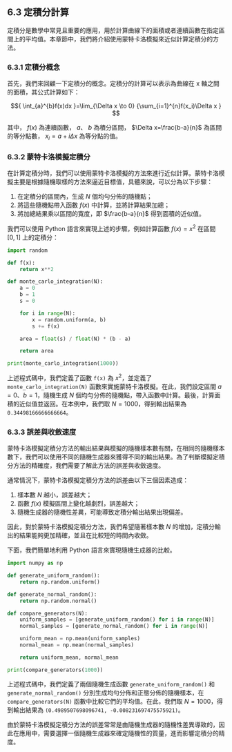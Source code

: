## 6.3 定積分計算

定積分是數學中常見且重要的應用，用於計算曲線下的面積或者連續函數在指定區間上的平均值。本章節中，我們將介紹使用蒙特卡洛模擬來近似計算定積分的方法。

### 6.3.1 定積分概念

首先，我們來回顧一下定積分的概念。定積分的計算可以表示為曲線在 x 軸之間的面積，其公式計算如下：

$${ \int_{a}^{b}f(x)dx }=\lim_{\Delta x \to 0}  {\sum_{i=1}^{n}f(x_i)\Delta x } $$

其中， $f(x)$ 為連續函數， $a$、 $b$ 為積分區間， $\Delta x=\frac{b-a}{n}$ 為區間的等分點數， $x_i=a+i\Delta x$ 為等分點的值。

### 6.3.2 蒙特卡洛模擬定積分

在計算定積分時，我們可以使用蒙特卡洛模擬的方法來進行近似計算。蒙特卡洛模擬主要是根據隨機取樣的方法來逼近目標值，具體來說，可以分為以下步驟：

1. 在定積分的區間內，生成 $N$ 個均勻分佈的隨機點；
2. 將這些隨機點帶入函數 $f(x)$ 中計算，並將計算結果加總；
3. 將加總結果乘以區間的寬度，即 $\frac{b-a}{n}$ 得到面積的近似值。

我們可以使用 Python 語言來實現上述的步驟，例如計算函數 $f(x)=x^2$ 在區間 $[0,1]$ 上的定積分：

```python
import random

def f(x):
    return x**2

def monte_carlo_integration(N):
    a = 0
    b = 1
    s = 0

    for i in range(N):
        x = random.uniform(a, b)
        s += f(x)

    area = float(s) / float(N) * (b - a)

    return area

print(monte_carlo_integration(1000))
```

上述程式碼中，我們定義了函數 `f(x)` 為 $x^2$，並定義了 `monte_carlo_integration(N)` 函數來實施蒙特卡洛模擬。在此，我們設定區間 $a=0$、$b=1$，隨機生成 $N$ 個均勻分佈的隨機點，帶入函數中計算。最後，計算面積的近似值並返回。在本例中，我們取 $N=1000$，得到輸出結果為 `0.34498166666666664`。

### 6.3.3 誤差與收斂速度

蒙特卡洛模擬定積分方法的輸出結果與模擬的隨機樣本數有關，在相同的隨機樣本數下，我們可以使用不同的隨機生成器來獲得不同的輸出結果。為了判斷模擬定積分方法的精確度，我們需要了解此方法的誤差與收斂速度。

通常情況下，蒙特卡洛模擬定積分方法的誤差由以下三個因素造成：

1. 樣本數 $N$ 越小，誤差越大；
2. 函數 $f(x)$ 模擬區間上變化越劇烈，誤差越大；
3. 隨機生成器的隨機性差異，可能導致定積分輸出結果出現偏差。

因此，對於蒙特卡洛模擬定積分方法，我們希望隨著樣本數 $N$ 的增加，定積分輸出的結果能夠更加精確，並且在比較短的時間內收斂。

下面，我們簡單地利用 Python 語言來實現隨機生成器的比較。

```python
import numpy as np

def generate_uniform_random():
    return np.random.uniform()

def generate_normal_random():
    return np.random.normal()

def compare_generators(N):
    uniform_samples = [generate_uniform_random() for i in range(N)]
    normal_samples = [generate_normal_random() for i in range(N)]

    uniform_mean = np.mean(uniform_samples)
    normal_mean = np.mean(normal_samples)

    return uniform_mean, normal_mean

print(compare_generators(1000))
```

上述程式碼中，我們定義了兩個隨機生成函數 `generate_uniform_random()` 和 `generate_normal_random()` 分別生成均勻分佈和正態分佈的隨機樣本，在 `compare_generators(N)` 函數中比較它們的平均值。在此，我們取 $N=1000$，得到輸出結果為 `(0.4989507698096741, -0.008231697475575921)`。

由於蒙特卡洛模擬定積分方法的誤差常常是由隨機生成器的隨機性差異導致的，因此在應用中，需要選擇一個隨機生成器來確定隨機性的質量，進而影響定積分的精度。